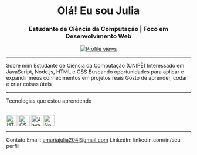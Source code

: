 <h1 align="center">Olá! Eu sou Julia</h1>
<h3 align="center">Estudante de Ciência da Computação | Foco em Desenvolvimento Web</h3>

<p align="center">
  <a href="https://github.com/seu-usuario">
    <img src="https://komarev.com/ghpvc/?username=seu-usuario&style=flat-square" alt="Profile views" />
  </a>
</p>

---

Sobre mim
Estudante de Ciência da Computação (UNIPÊ)
Interessado em JavaScript, Node.js, HTML e CSS
Buscando oportunidades para aplicar e expandir meus conhecimentos em projetos reais
Gosto de aprender, codar e criar coisas úteis

---

Tecnologias que estou aprendendo
<div style="display: inline_block"><br>
  <img align="center" alt="HTML5" height="30" src="https://cdn.jsdelivr.net/gh/devicons/devicon/icons/html5/html5-original.svg" />
  <img align="center" alt="CSS3" height="30" src="https://cdn.jsdelivr.net/gh/devicons/devicon/icons/css3/css3-original.svg" />
  <img align="center" alt="JavaScript" height="30" src="https://cdn.jsdelivr.net/gh/devicons/devicon/icons/javascript/javascript-original.svg" />
  <img align="center" alt="Node.js" height="30" src="https://cdn.jsdelivr.net/gh/devicons/devicon/icons/nodejs/nodejs-original.svg" />
</div>

---

Contato
Email: amariajulia204@gmail.com
LinkedIn: linkedin.com/in/seu-perfil
